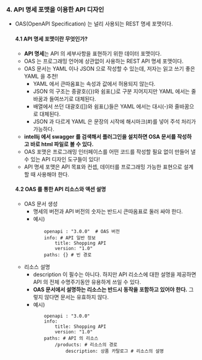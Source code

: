 ### 4. API 명세 포맷을 이용한 API 디자인
- OAS(OpenAPI Specification) 는 널리 사용되는 REST 명세 포맷이다.
    #### 4.1 API 명세 포맷이란 무엇인가?
    - **API 명세**는 API 의 세부사항을 표현하기 위한 데이터 포맷이다.
    - OAS 는 프로그래밍 언어에 상관없이 사용하는 REST API 명세 포맷이다. 
    - OAS 문서는 YAML 이나 JSON 으로 작성할 수 있는데, 저자는 읽고 쓰기 좋은 YAML 을 추천!
        - YAML 에서 큰따옴표는 속성과 값에서 허용되지 않는다.
        - JSON 의 구조는 중괄호({})와 쉼표(,)로 구분 지어지지만 YAML 에서는 줄바꿈과 들여쓰기로 대체된다.
        - 배열에서 쓰던 대괄호([])와 쉼표(,)들은 YAML 에서는 대시(-)와 줄바꿈으로 대체된다.
        - JSON 과 다르게 YAML 은 문장의 시작에 해시마크(#)를 넣어 주석 처리가 가능하다.
    - **intellij 에서 swagger 를 검색해서 플러그인을 설치하면 OSA 문서를 작성하고 바로 html 파일로 볼 수 있다.**
    - OAS 포맷은 프로그래밍 인터페이스를 어떤 코드를 작성할 필요 없이 만들어 낼 수 있는 API 디자인 도구들이 있다!
    - API 명세 포맷은 API 목표와 컨셉, 데이터를 프로그래밍 가능한 표현으로 설계할 때 사용해야 한다.
    #### 4.2 OAS 를 통한 API 리소스와 액션 설명
    - OAS 문서 생성 
        - 명세의 버전과 API 버전의 숫자는 반드시 큰따옴표로 둘러 싸야 한다. 
        - 예시)
            ~~~ oas
                openapi : "3.0.0"  # OAS 버전
                info: # API 일반 정보
                    title: Shopping API
                    version: "1.0"
                paths: {} # 빈 경로
            ~~~
    - 리소스 설명 
        - description 이 필수는 아니다. 하지만 API 리소스에 대한 설명을 제공하면 API 의 전체 수명주기동안 유용하게 쓰일 수 있다.
        - **OAS 문서에서 설명하는 리소스는 반드시 동작을 포함하고 있어야 한다.** 그렇지 않다면 문서는 유효하지 않다.
        - 예시)
            ~~~ oas
                openapi : "3.0.0"  
                info: 
                    title: Shopping API
                    version: "1.0"
                paths: # API 의 리소스
                    /products: # 리소스의 경로
                        description: 상품 카탈로그 # 리소스의 설명
            ~~~ 